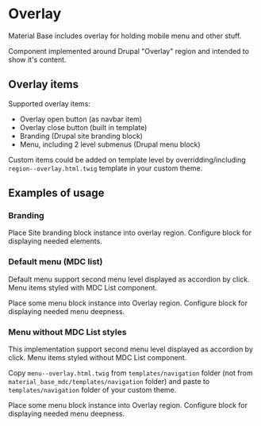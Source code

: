 Overlay
=======

Material Base includes overlay for holding mobile menu and other stuff.

Component implemented around Drupal "Overlay" region and intended to show it's content.

Overlay items
-------------

Supported overlay items:

* Overlay open button (as navbar item)
* Overlay close button (built in template)
* Branding (Drupal site branding block)
* Menu, including 2 level submenus (Drupal menu block)

Custom items could be added on template level by overridding/including `region--overlay.html.twig` template in your custom theme.

Examples of usage
-----------------

### Branding

Place Site branding block instance into overlay region. Configure block for displaying needed elements.

### Default menu (MDC list)

Default menu support second menu level displayed as accordion by click. Menu items styled with MDC List component.
 
Place some menu block instance into Overlay region. Configure block for displaying needed menu deepness.

### Menu without MDC List styles

This implementation support second menu level displayed as accordion by click. Menu items styled without MDC List component.

Copy `menu--overlay.html.twig` from `templates/navigation` folder (not from `material_base_mdc/templates/navigation` folder) and paste to `templates/navigation` folder of your custom theme.
 
Place some menu block instance into Overlay region. Configure block for displaying needed menu deepness.
